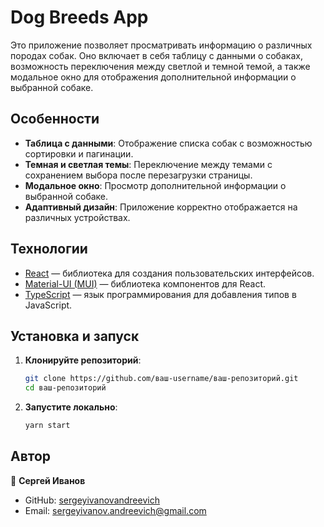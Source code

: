 # Dog Breeds App

Это приложение позволяет просматривать информацию о различных породах собак. Оно включает в себя таблицу с данными о собаках, возможность переключения между светлой и темной темой, а также модальное окно для отображения дополнительной информации о выбранной собаке.

## Особенности

- **Таблица с данными**: Отображение списка собак с возможностью сортировки и пагинации.
- **Темная и светлая темы**: Переключение между темами с сохранением выбора после перезагрузки страницы.
- **Модальное окно**: Просмотр дополнительной информации о выбранной собаке.
- **Адаптивный дизайн**: Приложение корректно отображается на различных устройствах.

## Технологии

- [React](https://reactjs.org/) — библиотека для создания пользовательских интерфейсов.
- [Material-UI (MUI)](https://mui.com/) — библиотека компонентов для React.
- [TypeScript](https://www.typescriptlang.org/) — язык программирования для добавления типов в JavaScript.

## Установка и запуск

1. **Клонируйте репозиторий**:
   ```bash
   git clone https://github.com/ваш-username/ваш-репозиторий.git
   cd ваш-репозиторий
2. **Запустите локально**:
   ```bash
   yarn start

## Автор

👤 **Сергей Иванов**

- GitHub: [sergeyivanovandreevich](https://github.com/sergeyivanovandreevich)
- Email: sergeyivanov.andreevich@gmail.com